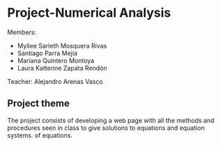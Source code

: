 # Project-Numerical Analysis

Members:
* Myllee Sarleth Mosquera Rivas
* Santiago Parra Mejía
* Mariana Quintero Montoya
* Laura Katterine Zapata Rendón

Teacher: Alejandro Arenas Vasco

## Project theme
The project consists of developing a web page with all the methods and procedures seen in class to give solutions to equations and equation systems.
of equations.
